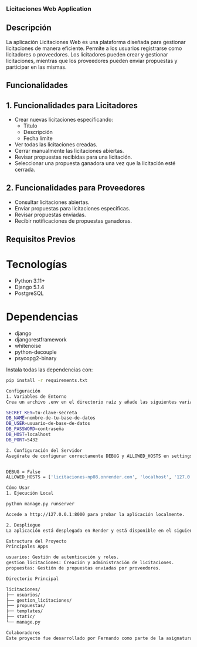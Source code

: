 ### Licitaciones Web Application

## Descripción
La aplicación Licitaciones Web es una plataforma diseñada para gestionar licitaciones de manera eficiente. Permite a los usuarios registrarse como licitadores o proveedores. Los licitadores pueden crear y gestionar licitaciones, mientras que los proveedores pueden enviar propuestas y participar en las mismas.

## Funcionalidades
## 1. Funcionalidades para Licitadores
* Crear nuevas licitaciones especificando:
  * Título
  * Descripción
  * Fecha límite
* Ver todas las licitaciones creadas.
* Cerrar manualmente las licitaciones abiertas.
* Revisar propuestas recibidas para una licitación.
* Seleccionar una propuesta ganadora una vez que la licitación esté cerrada.
## 2. Funcionalidades para Proveedores
* Consultar licitaciones abiertas.
* Enviar propuestas para licitaciones específicas.
* Revisar propuestas enviadas.
* Recibir notificaciones de propuestas ganadoras.

## Requisitos Previos

# Tecnologías
* Python 3.11+
* Django 5.1.4
* PostgreSQL

# Dependencias
* django
* djangorestframework
* whitenoise
* python-decouple
* psycopg2-binary

Instala todas las dependencias con:

```bash
pip install -r requirements.txt

Configuración
1. Variables de Entorno
Crea un archivo .env en el directorio raíz y añade las siguientes variables:

SECRET_KEY=tu-clave-secreta
DB_NAME=nombre-de-tu-base-de-datos
DB_USER=usuario-de-base-de-datos
DB_PASSWORD=contraseña
DB_HOST=localhost
DB_PORT=5432

2. Configuración del Servidor
Asegúrate de configurar correctamente DEBUG y ALLOWED_HOSTS en settings.py:


DEBUG = False
ALLOWED_HOSTS = ['licitaciones-np08.onrender.com', 'localhost', '127.0.0.1']

Cómo Usar
1. Ejecución Local

python manage.py runserver

Accede a http://127.0.0.1:8000 para probar la aplicación localmente.

2. Despliegue
La aplicación está desplegada en Render y está disponible en el siguiente enlace: https://licitaciones-np08.onrender.com

Estructura del Proyecto
Principales Apps

usuarios: Gestión de autenticación y roles.
gestion_licitaciones: Creación y administración de licitaciones.
propuestas: Gestión de propuestas enviadas por proveedores.

Directorio Principal

licitaciones/
├── usuarios/
├── gestion_licitaciones/
├── propuestas/
├── templates/
├── static/
└── manage.py

Colaboradores
Este proyecto fue desarrollado por Fernando como parte de la asignatura Ingeniería de Software II

